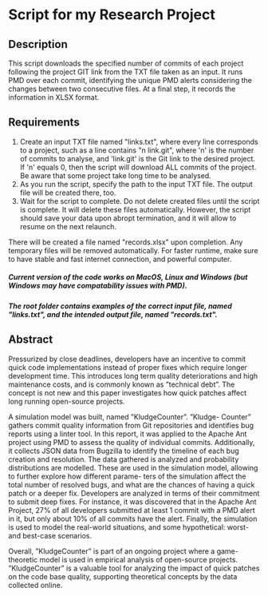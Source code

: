 # Script for my Research Project

## Description
This script downloads the specified number of commits of each project following the project GIT link from the TXT file taken as an input. It runs PMD over each commit, identifying the unique PMD alerts considering the changes between two consecutive files. At a final step, it records the information in XLSX format.

## Requirements
1. Create an input TXT file named "links.txt", where every line corresponds to a project, such as a line contains "n link.git", where 'n' is the number of commits to analyse, and 'link.git' is the Git link to the desired project. If 'n' equals 0, then the script will download ALL commits of the project. Be aware that some project take long time to be analysed.
2. As you run the script, specify the path to the input TXT file. The output file will be created there, too.
3. Wait for the script to complete. Do not delete created files until the script is complete. It will delete these files automatically. However, the script should save your data upon abropt termination, and it will allow to resume on the next relaunch.

There will be created a file named "records.xlsx" upon completion. Any temporary files will be removed automatically. For faster runtime, make sure to have stable and fast internet connection, and powerful computer.

##### Current version of the code works on MacOS, Linux and Windows (but Windows may have compatability issues with PMD).

##### The root folder contains examples of the correct input file, named "links.txt", and the intended output file, named "records.txt".

## Abstract

Pressurized by close deadlines, developers have an incentive to commit quick code implementations instead of proper fixes which require longer development time. This introduces long term quality deteriorations and high maintenance costs, and is commonly known as ”technical debt”. The concept is not new and this paper investigates how quick patches affect long running open-source projects.

A simulation model was built, named ”KludgeCounter”. ”Kludge- Counter” gathers commit quality information from Git repositories and identifies bug reports using a linter tool. In this report, it was applied to the Apache Ant project using PMD to assess the quality of individual commits. Additionally, it collects JSON data from Bugzilla to identify the timeline of each bug creation and resolution. The data gathered is analyzed and probability distributions are modelled. These are used in the simulation model, allowing to further explore how different parame- ters of the simulation affect the total number of resolved bugs, and what are the chances of having a quick patch or a deeper fix. Developers are analyzed in terms of their commitment to submit deep fixes. For instance, it was discovered that in the Apache Ant Project, 27% of all developers submitted at least 1 commit with a PMD alert in it, but only about 10% of all commits have the alert. Finally, the simulation is used to model the real-world situations, and some hypothetical: worst- and best-case scenarios.

Overall, ”KludgeCounter” is part of an ongoing project where a game- theoretic model is used in empirical analysis of open-source projects. ”KludgeCounter” is a valuable tool for analyzing the impact of quick patches on the code base quality, supporting theoretical concepts by the data collected online.
